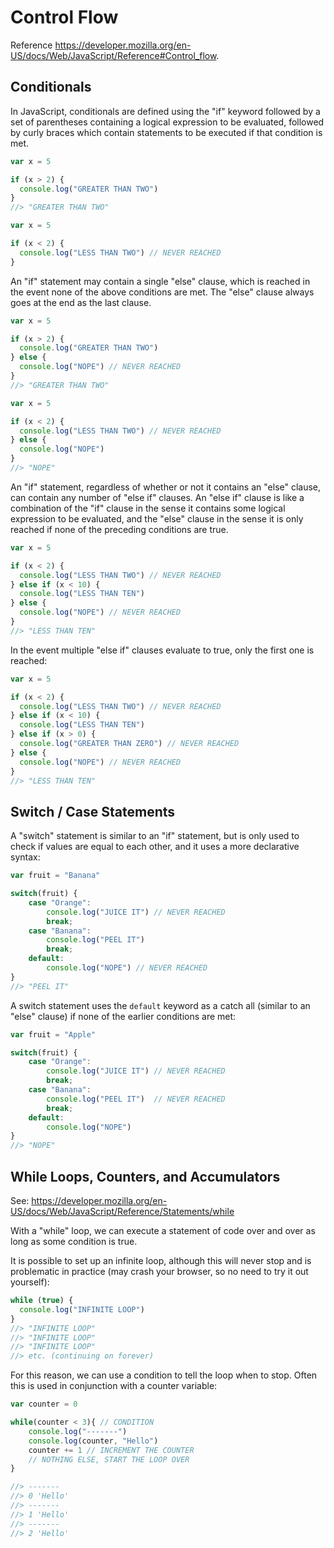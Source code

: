 # Control Flow

Reference https://developer.mozilla.org/en-US/docs/Web/JavaScript/Reference#Control_flow.

## Conditionals

In JavaScript, conditionals are defined using the "if" keyword followed by a set of parentheses containing a logical expression to be evaluated, followed by curly braces which contain statements to be executed if that condition is met.

```` js
var x = 5

if (x > 2) {
  console.log("GREATER THAN TWO")
}
//> "GREATER THAN TWO"
````

```` js
var x = 5

if (x < 2) {
  console.log("LESS THAN TWO") // NEVER REACHED
}
````

An "if" statement may contain a single "else" clause, which is reached in the event none of the above conditions are met. The "else" clause always goes at the end as the last clause.

```` js
var x = 5

if (x > 2) {
  console.log("GREATER THAN TWO")
} else {
  console.log("NOPE") // NEVER REACHED
}
//> "GREATER THAN TWO"
````

````js
var x = 5

if (x < 2) {
  console.log("LESS THAN TWO") // NEVER REACHED
} else {
  console.log("NOPE")
}
//> "NOPE"
````


An "if" statement, regardless of whether or not it contains an "else" clause, can contain any number of "else if" clauses. An "else if" clause is like a combination of the "if" clause in the sense it contains some logical expression to be evaluated, and the "else" clause in the sense it is only reached if none of the preceding conditions are true.


```` js
var x = 5

if (x < 2) {
  console.log("LESS THAN TWO") // NEVER REACHED
} else if (x < 10) {
  console.log("LESS THAN TEN")
} else {
  console.log("NOPE") // NEVER REACHED
}
//> "LESS THAN TEN"
````


In the event multiple "else if" clauses evaluate to true, only the first one is reached:

```` js
var x = 5

if (x < 2) {
  console.log("LESS THAN TWO") // NEVER REACHED
} else if (x < 10) {
  console.log("LESS THAN TEN")
} else if (x > 0) {
  console.log("GREATER THAN ZERO") // NEVER REACHED
} else {
  console.log("NOPE") // NEVER REACHED
}
//> "LESS THAN TEN"
````

## Switch / Case Statements

A "switch" statement is similar to an "if" statement, but is only used to check if values are equal to each other, and it uses a more declarative syntax:

```` js
var fruit = "Banana"

switch(fruit) {
    case "Orange":
        console.log("JUICE IT") // NEVER REACHED
        break;
    case "Banana":
        console.log("PEEL IT")
        break;
    default:
        console.log("NOPE") // NEVER REACHED
}
//> "PEEL IT"
````

A switch statement uses the `default` keyword as a catch all (similar to an "else" clause) if none of the earlier conditions are met:

```` js
var fruit = "Apple"

switch(fruit) {
    case "Orange":
        console.log("JUICE IT") // NEVER REACHED
        break;
    case "Banana":
        console.log("PEEL IT")  // NEVER REACHED
        break;
    default:
        console.log("NOPE")
}
//> "NOPE"
````

## While Loops, Counters, and Accumulators

See: https://developer.mozilla.org/en-US/docs/Web/JavaScript/Reference/Statements/while

With a "while" loop, we can execute a statement of code over and over as long as some condition is true.

It is possible to set up an infinite loop, although this will never stop and is problematic in practice (may crash your browser, so no need to try it out yourself):

```js
while (true) {
  console.log("INFINITE LOOP")
}
//> "INFINITE LOOP"
//> "INFINITE LOOP"
//> "INFINITE LOOP"
//> etc. (continuing on forever)
```

For this reason, we can use a condition to tell the loop when to stop. Often this is used in conjunction with a counter variable:

```js
var counter = 0

while(counter < 3){ // CONDITION
    console.log("-------")
    console.log(counter, "Hello")
    counter += 1 // INCREMENT THE COUNTER
    // NOTHING ELSE, START THE LOOP OVER
}

//> -------
//> 0 'Hello'
//> -------
//> 1 'Hello'
//> -------
//> 2 'Hello'
```
